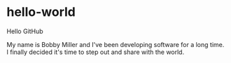 # hello-world
Hello GitHub

My name is Bobby Miller and I've been developing software for a long time.  I finally decided it's time to step out and share with the world.
